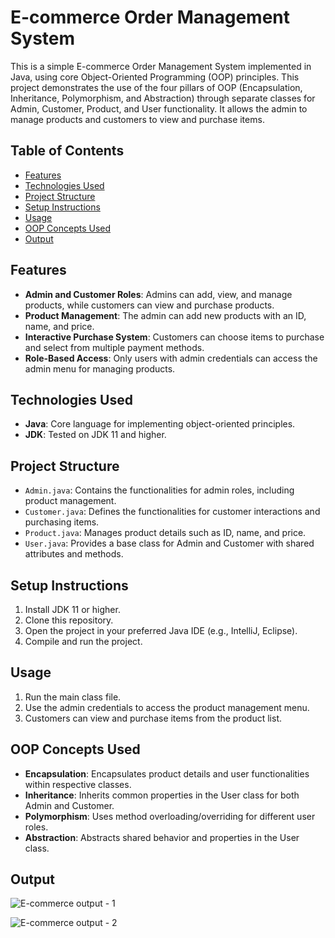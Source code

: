 # E-commerce Order Management System

This is a simple E-commerce Order Management System implemented in Java, using core Object-Oriented Programming (OOP) principles. This project demonstrates the use of the four pillars of OOP (Encapsulation, Inheritance, Polymorphism, and Abstraction) through separate classes for Admin, Customer, Product, and User functionality. It allows the admin to manage products and customers to view and purchase items.

## Table of Contents
- [Features](#features)
- [Technologies Used](#technologies-used)
- [Project Structure](#project-structure)
- [Setup Instructions](#setup-instructions)
- [Usage](#usage)
- [OOP Concepts Used](#oop-concepts-used)
- [Output](#output)


## Features
- **Admin and Customer Roles**: Admins can add, view, and manage products, while customers can view and purchase products.
- **Product Management**: The admin can add new products with an ID, name, and price.
- **Interactive Purchase System**: Customers can choose items to purchase and select from multiple payment methods.
- **Role-Based Access**: Only users with admin credentials can access the admin menu for managing products.

## Technologies Used
- **Java**: Core language for implementing object-oriented principles.
- **JDK**: Tested on JDK 11 and higher.

## Project Structure
- `Admin.java`: Contains the functionalities for admin roles, including product management.
- `Customer.java`: Defines the functionalities for customer interactions and purchasing items.
- `Product.java`: Manages product details such as ID, name, and price.
- `User.java`: Provides a base class for Admin and Customer with shared attributes and methods.

## Setup Instructions
1. Install JDK 11 or higher.
2. Clone this repository.
3. Open the project in your preferred Java IDE (e.g., IntelliJ, Eclipse).
4. Compile and run the project.

## Usage
1. Run the main class file.
2. Use the admin credentials to access the product management menu.
3. Customers can view and purchase items from the product list.

## OOP Concepts Used
- **Encapsulation**: Encapsulates product details and user functionalities within respective classes.
- **Inheritance**: Inherits common properties in the User class for both Admin and Customer.
- **Polymorphism**: Uses method overloading/overriding for different user roles.
- **Abstraction**: Abstracts shared behavior and properties in the User class.

## Output
![E-commerce output - 1](https://drive.google.com/uc?export=view&id=14j7ENthyrsrISRN-KGO8gGWyWrD8kEQt)

![E-commerce output - 2](https://drive.google.com/uc?export=view&id=1-8jcfXUmphuGfBm1ZkjDLPayRb3XJtJB)

